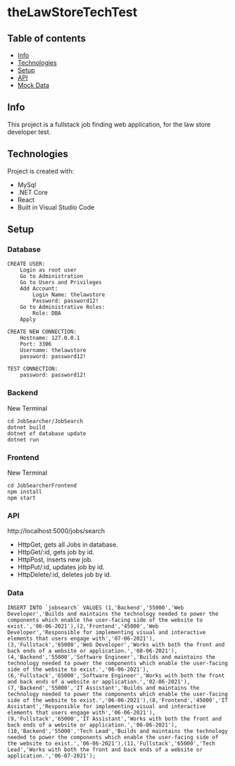 # theLawStoreTechTest

## Table of contents
* [Info](#Info)
* [Technologies](#technologies)
* [Setup](#setup)
* [API](#API)
* [Mock Data](#Data)

## Info
This project is a fullstack job finding web application, for the law store developer test.
	
## Technologies
Project is created with:
* MySql
* .NET Core
* React
* Built in Visual Studio Code

## Setup

### Database
```
CREATE USER:
	Login as root user
	Go to Administration
	Go to Users and Privileges
	Add Account:
		Login Name: thelawstore
		Password: password12!
	Go to Administrative Roles:
		Role: DBA
	Apply

CREATE NEW CONNECTION:
	Hostname: 127.0.0.1
	Port: 3306
	Username: thelawstore
	password: password12!

TEST CONNECTION:
	password: password12!
```

### Backend
New Terminal
```
cd JobSearcher/JobSearch
dotnet build 
dotnet ef database update
dotnet run 
```

### Frontend
New Terminal
```
cd JobSearcherFrontend 
npm install
npm start
```

### API

http://localhost:5000/jobs/search

* HttpGet, gets all Jobs in database.
* HttpGet/:id, gets job by id.
* HttpPost, inserts new job.
* HttpPut/:id, updates job by id.
* HttpDelete/:id, deletes job by id.

### Data
```
INSERT INTO `jobsearch` VALUES (1,'Backend','55000','Web Developer','Builds and maintains the technology needed to power the components which enable the user-facing side of the website to exist.','06-06-2021'),(2,'Frontend','45000','Web Developer','Responsible for implementing visual and interactive elements that users engage with','07-06-2021'),(3,'Fullstack','65000','Web Developer','Works with both the front and back ends of a website or application.','08-06-2021'),(4,'Backend','55000','Software Engineer','Builds and maintains the technology needed to power the components which enable the user-facing side of the website to exist.','06-06-2021'),(6,'Fullstack','65000','Software Engineer','Works with both the front and back ends of a website or application.','02-06-2021'),(7,'Backend','55000','IT Assistant','Builds and maintains the technology needed to power the components which enable the user-facing side of the website to exist.','06-06-2021'),(8,'Frontend','45000','IT Assistant','Responsible for implementing visual and interactive elements that users engage with','06-06-2021'),(9,'Fullstack','65000','IT Assistant','Works with both the front and back ends of a website or application.','06-06-2021'),(10,'Backend','55000','Tech Lead','Builds and maintains the technology needed to power the components which enable the user-facing side of the website to exist.','06-06-2021'),(11,'Fullstack','65000','Tech Lead','Works with both the front and back ends of a website or application.','06-07-2021');
```
